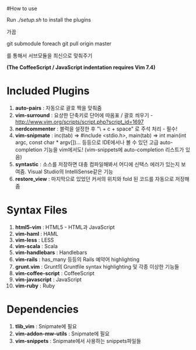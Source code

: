 #How to use


Run *./setup.sh* to install the plugins

가끔 

git submodule foreach git pull origin master

를 통해서 서브모듈을 최신으로 맞춰주기

**(The CoffeeScript / JavaScript indentation requires Vim 7.4)**


# Included Plugins

1. **auto-pairs** : 자동으로 괄호 짝을 맞춰줌
2. **vim-surround** : 요상한 단축키로 단어에 따옴표 / 괄호 씌우기 - http://www.vim.org/scripts/script.php?script_id=1697
3. **nerdcommenter** : 블럭을 설정한 후 "\ + c + space" 로 주석 처리 - 필수!
4. **vim-snipmate** : inc(tab) => #include <stdio.h>, main(tab) => int main(int argc, const char * argv[])... 등등으로 IDE에서나 볼 수 있던 고급 auto-completion 기능을 vim에서도! (vim-snippets에 auto-completion 리스트가 있음)
5. **syntastic** : 소스를 저장하면 대충 컴파일해봐서 어디에 신택스 에러가 있는지 보여줌. Visual Studio의 IntelliSense같은 기능
6. **restore_view** : 마지막으로 있었던 커서의 위치와 fold 된 코드를 자동으로 저장해줌


# Syntax Files

1. **html5-vim** : HTML5 - HTML과 JavaScript
2. **vim-haml** : HAML
3. **vim-less** : LESS
4. **vim-scala** : Scala
5. **vim-handlebars** : Handlebars
6. **vim-rails** : has_many 등등의 Rails 예약어 highlighting
7. **grunt.vim** : Grunt의 Gruntfile syntax highlighting 및 각종 이상한 기능들
8. **vim-coffee-script** : CoffeeScript
9. **vim-javascript** : JavaScript
10. **vim-ruby** : Ruby

# Dependencies
1. **tlib_vim** : Snipmate에 필요
2. **vim-addon-mw-utils** : Snipmate에 필요
3. **vim-snippets** : Snipmate에서 사용하는 snippets파일들
